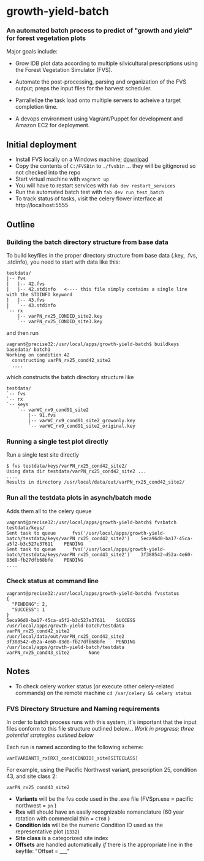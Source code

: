 # growth-yield-batch

### An automated batch process to predict of "growth and yield" for forest vegetation plots

Major goals include:

* Grow IDB plot data according to multiple silvicultural prescriptions using the Forest Vegetation Simulator (FVS).

* Automate the post-processing, parsing and organization of the FVS output; preps the input files for the harvest scheduler.

* Parrallelize the task load onto multiple servers to acheive a target completion time.

* A devops environment using Vagrant/Puppet for development and Amazon EC2 for deployment.





## Initial deployment

* Install FVS locally on a Windows machine; [download](http://www.fs.fed.us/fmsc/fvs/software/complete.shtml)
* Copy the contents of `C:/FVSBin` to `./fvsbin` ... they will be gitignored so not checked into the repo
* Start virtual machine with `vagrant up`
* You will have to restart services with `fab dev restart_services`
* Run the automated batch test with `fab dev run_test_batch`
* To track status of tasks, visit the celery flower interface at http://localhost:5555

## Outline

### Building the batch directory structure from base data

To build keyfiles in the proper directory structure from base data (.key, .fvs, .stdinfo), 
you need to start with data like this:

```
testdata/
|-- fvs
|   |-- 42.fvs
|   |-- 42.stdinfo   <---- this file simply contains a single line with the STDINFO keyword
|   |-- 43.fvs
|   `-- 43.stdinfo
`-- rx
    |-- varPN_rx25_CONDID_site2.key
    `-- varPN_rx25_CONDID_site3.key
```

and then run 
```
vagrant@precise32:/usr/local/apps/growth-yield-batch$ buildkeys basedata/ batch1
Working on condition 42
  constructing varPN_rx25_cond42_site2
  ....
```

which constructs the batch directory structure like
```
testdata/
`-- fvs
`-- rx
`-- keys
    `-- varWC_rx9_cond91_site2
        |-- 91.fvs
        |-- varWC_rx9_cond91_site2_growonly.key
        `-- varWC_rx9_cond91_site2_original.key
```

### Running a single test plot directly

Run a single test site directly

```
$ fvs testdata/keys/varPN_rx25_cond42_site2/
Using data dir testdata/varPN_rx25_cond42_site2 ...
....
Results in directory /usr/local/data/out/varPN_rx25_cond42_site2/
```


### Run all the testdata plots in asynch/batch mode

Adds them all to the celery queue

```
vagrant@precise32:/usr/local/apps/growth-yield-batch$ fvsbatch testdata/keys/
Sent task to queue      fvs('/usr/local/apps/growth-yield-batch/testdata/keys/varPN_rx25_cond42_site2')    5eca96d0-ba17-45ca-a5f2-b3c527e37611    PENDING
Sent task to queue      fvs('/usr/local/apps/growth-yield-batch/testdata/keys/varPN_rx25_cond43_site2')    3f388542-d52a-4e60-83d8-fb27dfb68bfe    PENDING
....
```


### Check status at command line

```
vagrant@precise32:/usr/local/apps/growth-yield-batch$ fvsstatus
{
  "PENDING": 2,
  "SUCCESS": 1
}
5eca96d0-ba17-45ca-a5f2-b3c527e37611    SUCCESS /usr/local/apps/growth-yield-batch/testdata     varPN_rx25_cond42_site2       /usr/local/data/out/varPN_rx25_cond42_site2
3f388542-d52a-4e60-83d8-fb27dfb68bfe    PENDING /usr/local/apps/growth-yield-batch/testdata     varPN_rx25_cond43_site2       None
```








## Notes

* To check celery worker status (or execute other celery-related commands) on the remote machine `cd /var/celery && celery status`


### FVS Directory Structure and Naming requirements

In order to batch process runs with this system, it's important that the input files conform to this file structure outlined below... *Work in progress; three potential strategies outlined below*

Each run is named according to the following scheme:
```
var[VARIANT]_rx[RX]_cond[CONDID]_site[SITECLASS]
```
For example, using the Pacific Northwest variant, prescription 25, condition 43, and site class 2:
```
varPN_rx25_cond43_site2
```

* **Variants** will be the fvs code used in the .exe file (FVSpn.exe = pacific northwest = `pn` )
* **Rxs** will should have an easily recognizable nomanclature (60 year rotation with commercial thin = `CT60` )
* **Condition ids** will be the numeric Condition ID used as the representative plot (`1332`)
* **Site class** is a categorized site index
* **Offsets** are handled automatically *if* there is the appropriate line in the keyfile: "Offset = ___"

